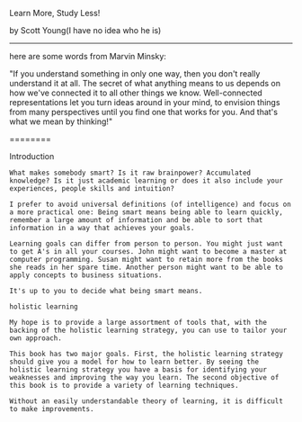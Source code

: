 Learn More, Study Less!

by Scott Young(I have no idea who he is)

--------

here are some words from Marvin Minsky:

"If you understand something in only one way, then you don't really understand it at all. The secret of what anything means to us depends on how we've connected it to all other things we know. Well-connected representations let you turn ideas around in your mind, to envision things from many perspectives until you find one that works for you. And that's what we mean by thinking!"

========

Introduction

    What makes somebody smart? Is it raw brainpower? Accumulated knowledge? Is it just academic learning or does it also include your experiences, people skills and intuition?

    I prefer to avoid universal definitions (of intelligence) and focus on a more practical one: Being smart means being able to learn quickly, remember a large amount of information and be able to sort that information in a way that achieves your goals.

    Learning goals can differ from person to person. You might just want to get A's in all your courses. John might want to become a master at computer programming. Susan might want to retain more from the books she reads in her spare time. Another person might want to be able to apply concepts to business situations.

    It's up to you to decide what being smart means.

    holistic learning

    My hope is to provide a large assortment of tools that, with the backing of the holistic learning strategy, you can use to tailor your own approach.

    This book has two major goals. First, the holistic learning strategy should give you a model for how to learn better. By seeing the holistic learning strategy you have a basis for identifying your weaknesses and improving the way you learn. The second objective of this book is to provide a variety of learning techniques.

    Without an easily understandable theory of learning, it is difficult to make improvements.
